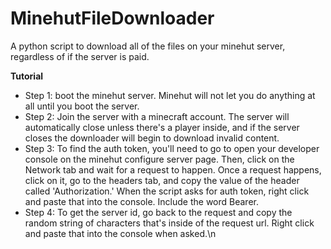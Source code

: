 # MinehutFileDownloader
A python script to download all of the files on your minehut server, regardless of if the server is paid.

**Tutorial**
* Step 1: boot the minehut server. Minehut will not let you do anything at all until you boot the server.
* Step 2: Join the server with a minecraft account. The server will automatically close unless there's a player inside, and if the server closes the downloader will begin to download invalid content.
* Step 3: To find the auth token, you'll need to go to open your developer console on the minehut configure server page. Then, click on the Network tab and wait for a request to happen. Once a request happens, click on it, go to the headers tab, and copy the value of the header called 'Authorization.' When the script asks for auth token, right click and paste that into the console. Include the word Bearer.
* Step 4: To get the server id, go back to the request and copy the random string of characters that's inside of the request url. Right click and paste that into the console when asked.\n
